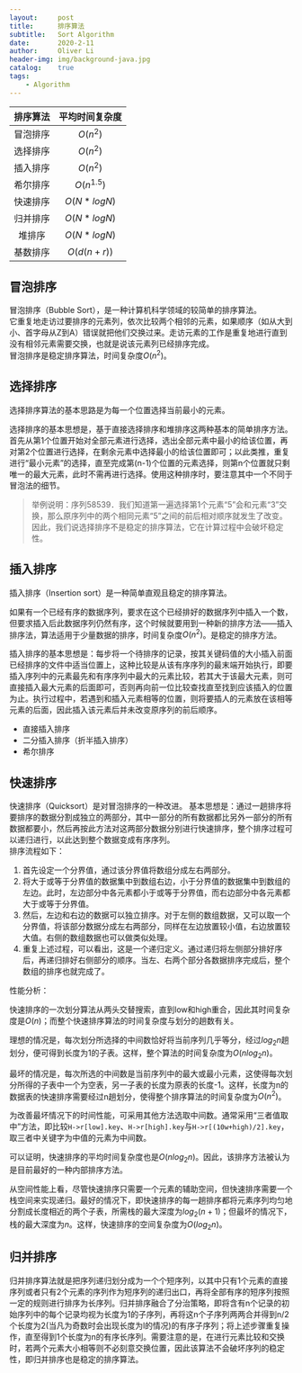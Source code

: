 ```yaml
---
layout:     post
title:      排序算法
subtitle:   Sort Algorithm
date:       2020-2-11
author:     Oliver Li
header-img: img/background-java.jpg
catalog:    true
tags:
    - Algorithm
---
```


|排序算法|平均时间复杂度|
|:-:|:-:|
|冒泡排序|$O(n^2)$|
|选择排序|$O(n^2)$|
|插入排序|$O(n^2)$|
|希尔排序|$O(n^{1.5})$|
|快速排序|$O(N*logN)$|
|归并排序|$O(N*logN)$|
|堆排序|$O(N*logN)$|
|基数排序|$O(d(n+r))$|

## 冒泡排序

冒泡排序（Bubble Sort），是一种计算机科学领域的较简单的排序算法。  
它重复地走访过要排序的元素列，依次比较两个相邻的元素，如果顺序（如从大到小、首字母从Z到A）错误就把他们交换过来。走访元素的工作是重复地进行直到没有相邻元素需要交换，也就是说该元素列已经排序完成。  
冒泡排序是稳定排序算法，时间复杂度$O(n^2)$。

## 选择排序

选择排序算法的基本思路是为每一个位置选择当前最小的元素。

选择排序的基本思想是，基于直接选择排序和堆排序这两种基本的简单排序方法。首先从第1个位置开始对全部元素进行选择，选出全部元素中最小的给该位置，再对第2个位置进行选择，在剩余元素中选择最小的给该位置即可；以此类推，重复进行“最小元素”的选择，直至完成第(n-1)个位置的元素选择，则第n个位置就只剩唯一的最大元素，此时不需再进行选择。使用这种排序时，要注意其中一个不同于冒泡法的细节。

> 举例说明：序列58539．我们知道第一遍选择第1个元素“5”会和元素“3”交换，那么原序列中的两个相同元素“5”之间的前后相对顺序就发生了改变。因此，我们说选择排序不是稳定的排序算法，它在计算过程中会破坏稳定性。

## 插入排序

插入排序（Insertion sort）是一种简单直观且稳定的排序算法。

如果有一个已经有序的数据序列，要求在这个已经排好的数据序列中插入一个数，但要求插入后此数据序列仍然有序，这个时候就要用到一种新的排序方法——插入排序法，算法适用于少量数据的排序，时间复杂度$O(n^2)$。是稳定的排序方法。  

插入排序的基本思想是：每步将一个待排序的记录，按其关键码值的大小插入前面已经排序的文件中适当位置上，这种比较是从该有序序列的最末端开始执行，即要插入序列中的元素最先和有序序列中最大的元素比较，若其大于该最大元素，则可直接插入最大元素的后面即可，否则再向前一位比较查找直至找到应该插入的位置为止。执行过程中，若遇到和插入元素相等的位置，则将要插人的元素放在该相等元素的后面，因此插入该元素后并未改变原序列的前后顺序。

* 直接插入排序
* 二分插入排序（折半插入排序）
* 希尔排序

## 快速排序

快速排序（Quicksort）是对冒泡排序的一种改进。
基本思想是：通过一趟排序将要排序的数据分割成独立的两部分，其中一部分的所有数据都比另外一部分的所有数据都要小，然后再按此方法对这两部分数据分别进行快速排序，整个排序过程可以递归进行，以此达到整个数据变成有序序列。  
排序流程如下：

1. 首先设定一个分界值，通过该分界值将数组分成左右两部分。
2. 将大于或等于分界值的数据集中到数组右边，小于分界值的数据集中到数组的左边。此时，左边部分中各元素都小于或等于分界值，而右边部分中各元素都大于或等于分界值。
3. 然后，左边和右边的数据可以独立排序。对于左侧的数组数据，又可以取一个分界值，将该部分数据分成左右两部分，同样在左边放置较小值，右边放置较大值。右侧的数组数据也可以做类似处理。
4. 重复上述过程，可以看出，这是一个递归定义。通过递归将左侧部分排好序后，再递归排好右侧部分的顺序。当左、右两个部分各数据排序完成后，整个数组的排序也就完成了。

性能分析：

快速排序的一次划分算法从两头交替搜索，直到low和high重合，因此其时间复杂度是$O(n)$；而整个快速排序算法的时间复杂度与划分的趟数有关。  

理想的情况是，每次划分所选择的中间数恰好将当前序列几乎等分，经过$log_2n$趟划分，便可得到长度为1的子表。这样，整个算法的时间复杂度为$O(nlog_2n)$。  

最坏的情况是，每次所选的中间数是当前序列中的最大或最小元素，这使得每次划分所得的子表中一个为空表，另一子表的长度为原表的长度-1。这样，长度为n的数据表的快速排序需要经过n趟划分，使得整个排序算法的时间复杂度为$O(n^2)$。  

为改善最坏情况下的时间性能，可采用其他方法选取中间数。通常采用“三者值取中”方法，即比较`H->r[low].key`、`H->r[high].key`与`H->r[(10w+high)/2].key`，取三者中关键字为中值的元素为中间数。  

可以证明，快速排序的平均时间复杂度也是$O(nlog_2n)$。因此，该排序方法被认为是目前最好的一种内部排序方法。

从空间性能上看，尽管快速排序只需要一个元素的辅助空间，但快速排序需要一个栈空间来实现递归。最好的情况下，即快速排序的每一趟排序都将元素序列均匀地分割成长度相近的两个子表，所需栈的最大深度为$log_2(n+1)$；但最坏的情况下，栈的最大深度为$n$。这样，快速排序的空间复杂度为$O(log_2n)$。

## 归并排序

归并排序算法就是把序列递归划分成为一个个短序列，以其中只有1个元素的直接序列或者只有2个元素的序列作为短序列的递归出口，再将全部有序的短序列按照一定的规则进行排序为长序列。归并排序融合了分治策略，即将含有n个记录的初始序列中的每个记录均视为长度为1的子序列，再将这n个子序列两两合并得到n/2个长度为2(当凡为奇数时会出现长度为l的情况)的有序子序列；将上述步骤重复操作，直至得到1个长度为n的有序长序列。需要注意的是，在进行元素比较和交换时，若两个元素大小相等则不必刻意交换位置，因此该算法不会破坏序列的稳定性，即归并排序也是稳定的排序算法。
